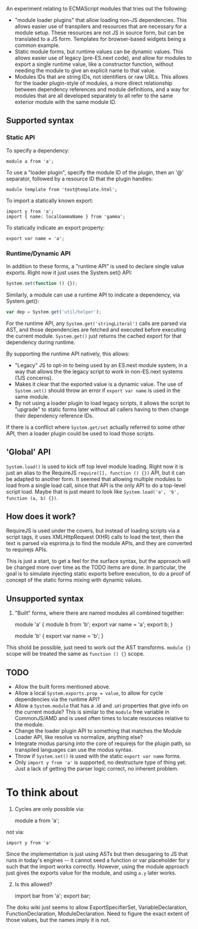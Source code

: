 An experiment relating to ECMAScript modules that tries out the following:

* "module loader plugins" that allow loading non-JS dependencies. This allows
easier use of transpilers and resources that are necessary for a module setup.
These resources are not JS in source form, but can be translated to a JS form.
Templates for browser-based widgets being a common example.
* Static module forms, but runtime values can be dynamic values. This allows
easier use of legacy (pre-ES.next code), and allow for modules to export a
single runtime value, like a constructor function, without needing the module to
give an explicit name to that value.
* Modules IDs that are string IDs, not identifiers or raw URLs. This allows for
the loader plugin-style of modules, a more direct relationship between
dependency references and module definitions, and a way for modules that are
all developed separately to all refer to the same exterior module with the
same module ID.

## Supported syntax

### Static API

To specify a dependency:

    module a from 'a';

To use a "loader plugin", specify the module ID of the plugin, then an '@'
separator, followed by a resource ID that the plugin handles:

    module template from 'text@template.html';

To import a statically known export:

    import y from 'a';
    import { name: localGammaName } from 'gamma';

To statically indicate an export property:

    export var name = 'a';

### Runtime/Dynamic API

In addition to these forms, a "runtime API" is used to declare single value
exports. Right now it just uses the System.set() API:

```javascript
System.set(function () {});
```

Similarly, a module can use a runtime API to indicate a dependency, via
System.get():

```javascript
var dep = System.get('util/helper');
```

For the runtime API, any `System.get('stringLiteral')` calls are parsed via
AST, and those dependencies are fetched and executed before executing the
current module. `System.get()` just returns the cached export for that
dependency during runtime.

By supporting the runtime API natively, this allows:

* "Legacy" JS to opt-in to being used by an ES.next module system, in a way that
allows the the legacy script to work in non-ES.next systems (1JS concerns).
* Makes it clear that the exported value is a dynamic value. The use of
`System.set()` should throw an error if `export var name` is used in the same
module.
* By not using a loader plugin to load legacy scripts, it allows the script to
"upgrade" to static forms later without all callers having to then change their
dependency reference IDs.

If there is a conflict where `System.get/set` actually referred to some other API,
then a loader plugin could be used to load those scripts.

## 'Global' API

`System.load()` is used to kick off top level module loading. Right now it is
just an alias to the RequireJS `require([], function () {})` API, but it can be
adapted to another form. It seemed that allowing multiple modules to load from
a single load call, since that API is the only API to do a top-level script
load. Maybe that is just meant to look like
`System.load('a', 'b', function (a, b) {})`.

## How does it work?

RequireJS is used under the covers, but instead of loading scripts via a script
tags, it uses XMLHttpRequest (XHR) calls to load the text, then the text is
parsed via esprima.js to find the module APIs, and they are converted to
requirejs APIs.

This is just a start, to get a feel for the surface syntax, but the approach
will be changed more over time as the TODO items are done. In particular, the
goal is to simulate injecting static exports before execution, to do a proof
of concept of the static forms mixing with dynamic values.

## Unsupported syntax

1) "Built" forms, where there are named modules all combined together:

    module 'a' {
        module b from 'b';
        export var name = 'a';
        export b;
    }

    module 'b' {
        export var name = 'b';
    }

This shold be possible, just need to work out the AST transforms. `module {}`
scope will be treated the same as `function () {}` scope.

## TODO

* Allow the built forms mentioned above.
* Allow a local `System.exports.prop = value`, to allow for cycle dependencies via the
runtime API?
* Allow a `System.module` that has a .id and .uri properties that give info on
the current module? This is similar to the `module` free variable in CommonJS/AMD
and is used often times to locate resources relative to the module.
* Change the loader plugin API to something that matches the Module Loader API,
like resolve vs normalize, anything else?
* Integrate modus parsing into the core of requirejs for the plugin path,
so transpiled languages can use the modus syntax.
* Throw if `System.set()` is used with the static `export var name` forms.
* Only `import y from 'a'` is supported, no destructure type of thing yet. Just a
lack of getting the parser logic correct, no inherent problem.

# To think about

1) Cycles are only possible via:

    module a from 'a';

not via:

    import y from 'a'

Since the implementation is just using ASTs but then desugaring to JS that runs
in today's engines -- it cannot seed a function or var placeholder for y such
that the import works correctly. However, using the module approach just gives
the exports value for the module, and using `a.y` later works.

2) Is this allowed?

    import bar from 'a';
    export bar;

The doku wiki just seems to allow ExportSpecifierSet, VariableDeclaration,
FunctionDeclaration, ModuleDeclaration. Need to figure the exact extent of
those values, but the names imply it is not.
